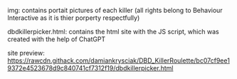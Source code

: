 img: contains portait pictures of each killer (all rights belong to Behaviour Interactive as it is thier porperty respectfully)

dbdkillerpicker.html: contains the html site with the JS script, which was created with the help of ChatGPT

site preview: https://rawcdn.githack.com/damiankrysciak/DBD_KillerRoulette/bc07cf9ee19372e4523678d9c840741cf7312f19/dbdkillerpicker.html
